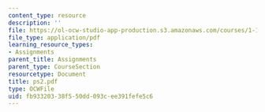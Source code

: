 ```yaml
---
content_type: resource
description: ''
file: https://ol-ocw-studio-app-production.s3.amazonaws.com/courses/1-124j-foundations-of-software-engineering-fall-2000/fb93320338f550dd093cee391fefe5c6_ps2.pdf
file_type: application/pdf
learning_resource_types:
- Assignments
parent_title: Assignments
parent_type: CourseSection
resourcetype: Document
title: ps2.pdf
type: OCWFile
uid: fb933203-38f5-50dd-093c-ee391fefe5c6
---
```

